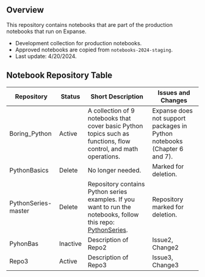## Overview
This repository contains notebooks that are part of the production notebooks that run on Expanse.

* Development collection for production notebooks.
* Approved notebooks are copied from `notebooks-2024-staging`.
* Last update: 4/20/2024.

## Notebook Repository Table

| Repository           | Status   | Short Description                                                                 | Issues and Changes                                            |
|----------------------|----------|-----------------------------------------------------------------------------------|---------------------------------------------------------------|
| Boring_Python        | Active   | A collection of 9 notebooks that cover basic Python topics such as functions, flow control, and math operations. | Expanse does not support packages in Python notebooks (Chapter 6 and 7). |
| PythonBasics         | Delete   | No longer needed.                                                                 | Marked for deletion.                                           |
| PythonSeries-master  | Delete   | Repository contains Python series examples. If you want to run the notebooks, follow this repo: [PythonSeries](https://github.com/sinkovit/PythonSeries). | Repository marked for deletion.                               |
| PyhonBas             | Inactive | Description of Repo2                                                              | Issue2, Change2                                               |
| Repo3                | Active   | Description of Repo3                                                              | Issue3, Change3                                               |

